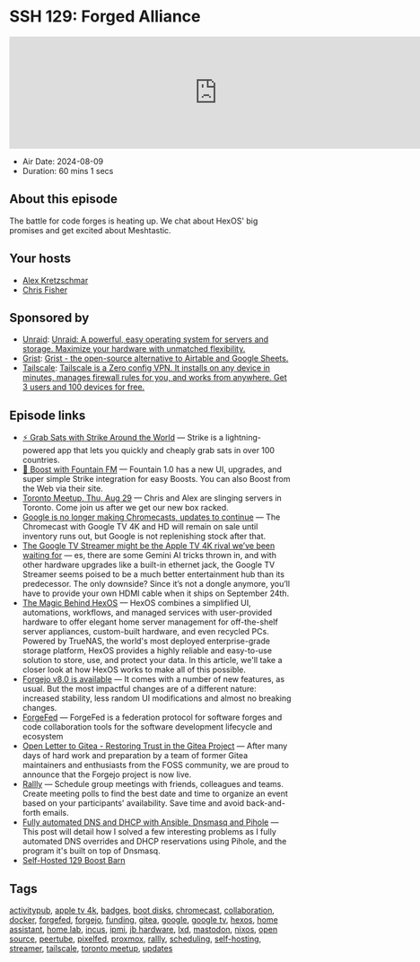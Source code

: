# SSH 129: Forged Alliance

<iframe src="https://player.fireside.fm/v2/dUlrHQih+LcxviQlu?theme=dark" width="740" height="200" frameborder="0" scrolling="no"></iframe>

* Air Date: 2024-08-09
* Duration: 60 mins 1 secs

## About this episode

The battle for code forges is heating up. We chat about HexOS' big promises and get excited about Meshtastic.

## Your hosts
* [Alex Kretzschmar](https://selfhosted.show/hosts/alexktz)
* [Chris Fisher](https://selfhosted.show/hosts/chrislas)

## Sponsored by

  * [Unraid](https://unraid.net/selfhosted): [Unraid: A powerful, easy operating system for servers and storage. Maximize your hardware with unmatched flexibility.](https://unraid.net/selfhosted)
  * [Grist](https://getgrist.com/selfhosted): [Grist - the open-source alternative to Airtable and Google Sheets. ](https://getgrist.com/selfhosted)
  * [Tailscale](http://tailscale.com/selfhosted): [Tailscale is a Zero config VPN. It installs on any device in minutes, manages firewall rules for you, and works from anywhere. Get 3 users and 100 devices for free. ](http://tailscale.com/selfhosted)



## Episode links

  * [⚡ Grab Sats with Strike Around the World](https://strike.me/download/ "⚡ Grab Sats with Strike Around the World") — Strike is a lightning-powered app that lets you quickly and cheaply grab sats in over 100 countries.
  * [🎉 Boost with Fountain FM](https://fountain.fm/show/LxGQPEpBqTDLxF4d6qC5 "🎉 Boost with Fountain FM") — Fountain 1.0 has a new UI, upgrades, and super simple Strike integration for easy Boosts. You can also Boost from the Web via their site.
  * [Toronto Meetup, Thu, Aug 29](https://www.meetup.com/jupiterbroadcasting/events/302700160/?slug=jupiterbroadcasting&isFirstPublish=true "Toronto Meetup, Thu, Aug 29") — Chris and Alex are slinging servers in Toronto. Come join us after we get our new box racked.
  * [Google is no longer making Chromecasts, updates to continue](https://9to5google.com/2024/08/06/google-chromecast-end/ "Google is no longer making Chromecasts, updates to continue") — The Chromecast with Google TV 4K and HD will remain on sale until inventory runs out, but Google is not replenishing stock after that.
  * [The Google TV Streamer might be the Apple TV 4K rival we’ve been waiting for](https://www.theverge.com/2024/8/6/24214055/google-tv-streamer-features-price-matter-thread "The Google TV Streamer might be the Apple TV 4K rival we’ve been waiting for") — es, there are some Gemini AI tricks thrown in, and with other hardware upgrades like a built-in ethernet jack, the Google TV Streamer seems poised to be a much better entertainment hub than its predecessor. The only downside? Since it’s not a dongle anymore, you’ll have to provide your own HDMI cable when it ships on September 24th.
  * [The Magic Behind HexOS](https://hexos.com/blog/the-magic-behind-hexos "The Magic Behind HexOS") — HexOS combines a simplified UI, automations, workflows, and managed services with user-provided hardware to offer elegant home server management for off-the-shelf server appliances, custom-built hardware, and even recycled PCs. Powered by TrueNAS, the world's most deployed enterprise-grade storage platform, HexOS provides a highly reliable and easy-to-use solution to store, use, and protect your data. In this article, we'll take a closer look at how HexOS works to make all of this possible.
  * [Forgejo v8.0 is available](https://forgejo.org/2024-07-release-v8-0/ "Forgejo v8.0 is available") — It comes with a number of new features, as usual. But the most impactful changes are of a different nature: increased stability, less random UI modifications and almost no breaking changes.
  * [ForgeFed](https://forgefed.org/ "ForgeFed") — ForgeFed is a federation protocol for software forges and code collaboration tools for the software development lifecycle and ecosystem
  * [Open Letter to Gitea - Restoring Trust in the Gitea Project](https://gitea-open-letter.coding.social/ "Open Letter to Gitea - Restoring Trust in the Gitea Project") — After many days of hard work and preparation by a team of former Gitea maintainers and enthusiasts from the FOSS community, we are proud to announce that the Forgejo project is now live.
  * [Rallly](https://github.com/lukevella/rallly "Rallly") — Schedule group meetings with friends, colleagues and teams. Create meeting polls to find the best date and time to organize an event based on your participants' availability. Save time and avoid back-and-forth emails.
  * [Fully automated DNS and DHCP with Ansible, Dnsmasq and Pihole](https://blog.ktz.me/fully-automated-dns-and-dhcp-with-pihole-and-dnsmasq/ "Fully automated DNS and DHCP with Ansible, Dnsmasq and Pihole") — This post will detail how I solved a few interesting problems as I fully automated DNS overrides and DHCP reservations using Pihole, and the program it's built on top of Dnsmasq.
  * [Self-Hosted 129 Boost Barn](https://paste.docs.lol/code/AllocateSamantha "Self-Hosted 129 Boost Barn")



## Tags

[activitypub](https://selfhosted.show/tags/activitypub), [apple tv 4k](https://selfhosted.show/tags/apple%20tv%204k), [badges](https://selfhosted.show/tags/badges), [boot disks](https://selfhosted.show/tags/boot%20disks), [chromecast](https://selfhosted.show/tags/chromecast), [collaboration](https://selfhosted.show/tags/collaboration), [docker](https://selfhosted.show/tags/docker), [forgefed](https://selfhosted.show/tags/forgefed), [forgejo](https://selfhosted.show/tags/forgejo), [funding](https://selfhosted.show/tags/funding), [gitea](https://selfhosted.show/tags/gitea), [google](https://selfhosted.show/tags/google), [google tv](https://selfhosted.show/tags/google%20tv), [hexos](https://selfhosted.show/tags/hexos), [home assistant](https://selfhosted.show/tags/home%20assistant), [home lab](https://selfhosted.show/tags/home%20lab), [incus](https://selfhosted.show/tags/incus), [ipmi](https://selfhosted.show/tags/ipmi), [jb hardware](https://selfhosted.show/tags/jb%20hardware), [lxd](https://selfhosted.show/tags/lxd), [mastodon](https://selfhosted.show/tags/mastodon), [nixos](https://selfhosted.show/tags/nixos), [open source](https://selfhosted.show/tags/open%20source), [peertube](https://selfhosted.show/tags/peertube), [pixelfed](https://selfhosted.show/tags/pixelfed), [proxmox](https://selfhosted.show/tags/proxmox), [rallly](https://selfhosted.show/tags/rallly), [scheduling](https://selfhosted.show/tags/scheduling), [self-hosting](https://selfhosted.show/tags/self-hosting), [streamer](https://selfhosted.show/tags/streamer), [tailscale](https://selfhosted.show/tags/tailscale), [toronto meetup](https://selfhosted.show/tags/toronto%20meetup), [updates](https://selfhosted.show/tags/updates)